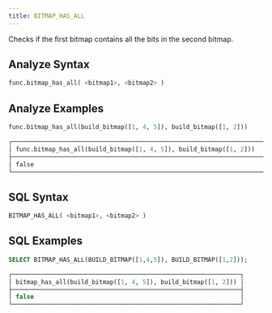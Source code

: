 ```yaml
---
title: BITMAP_HAS_ALL
---
```


Checks if the first bitmap contains all the bits in the second bitmap.

## Analyze Syntax

```python
func.bitmap_has_all( <bitmap1>, <bitmap2> )
```

## Analyze Examples

```python
func.bitmap_has_all(build_bitmap([1, 4, 5]), build_bitmap([1, 2])) 

┌─────────────────────────────────────────────────────────────────────┐
│ func.bitmap_has_all(build_bitmap([1, 4, 5]), build_bitmap([1, 2]))  │
├─────────────────────────────────────────────────────────────────────┤
│ false                                                               │
└─────────────────────────────────────────────────────────────────────┘
```

## SQL Syntax

```sql
BITMAP_HAS_ALL( <bitmap1>, <bitmap2> )
```

## SQL Examples

```sql
SELECT BITMAP_HAS_ALL(BUILD_BITMAP([1,4,5]), BUILD_BITMAP([1,2]));

┌───────────────────────────────────────────────────────────────┐
│ bitmap_has_all(build_bitmap([1, 4, 5]), build_bitmap([1, 2])) │
├───────────────────────────────────────────────────────────────┤
│ false                                                         │
└───────────────────────────────────────────────────────────────┘
```